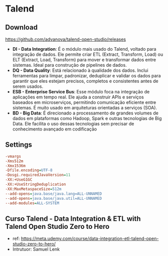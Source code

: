 # Talend

## Download

https://github.com/advanova/talend-open-studio/releases
- **DI - Data Integration**: É o módulo mais usado do Talend, voltado para integração de dados. Ele permite criar ETL (Extract, Transform, Load) ou ELT (Extract, Load, Transform) para mover e transformar dados entre sistemas. Ideal para construção de pipelines de dados.
- **DQ - Data Quality**: Está relacionado à qualidade dos dados. Inclui ferramentas para limpar, padronizar, deduplicar e validar os dados para garantir que eles estejam precisos, completos e consistentes antes de serem usados.
- **ESB - Enterprise Service Bus**: Esse módulo foca na integração de aplicações em tempo real. Ele ajuda a construir APIs e serviços baseados em microserviços, permitindo comunicação eficiente entre sistemas. É muito usado em arquiteturas orientadas a serviços (SOA).
- **BD - Big Data**: É direcionado a processamento de grandes volumes de dados em plataformas como Hadoop, Spark e outras tecnologias de Big Data. Ele facilita o uso dessas tecnologias sem precisar de conhecimento avançado em codificação

## Settings

```ini
-vmargs
-Xms512m
-Xmx1536m
-Dfile.encoding=UTF-8
-Dosgi.requiredJavaVersion=11
-XX:+UseG1GC
-XX:+UseStringDeduplication
-XX:MaxMetaspaceSize=512m
--add-opens=java.base/java.lang=ALL-UNNAMED
--add-opens=java.base/java.util=ALL-UNNAMED
--add-modules=ALL-SYSTEM

```


## Curso Talend - Data Integration & ETL with Talend Open Studio Zero to Hero
- ref: https://meta.udemy.com/course/data-integration-etl-talend-open-studio-zero-to-hero/
- Intrutuor: Samuel Lenk

